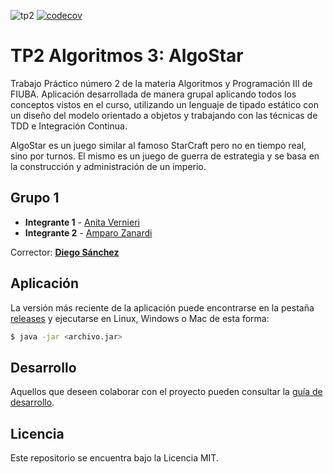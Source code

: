 ![tp2](https://github.com/IglesiasT/AlgoStar/actions/workflows/build.yml/badge.svg) [![codecov](https://codecov.io/gh/IglesiasT/AlgoStar/branch/master/graph/badge.svg)](https://codecov.io/gh/IglesiasT/AlgoStar)

# TP2 Algoritmos 3: AlgoStar 

Trabajo Práctico número 2 de la materia Algoritmos y Programación III de FIUBA. Aplicación desarrollada de manera grupal aplicando todos los conceptos vistos en el curso, utilizando un lenguaje de tipado estático con un diseño del modelo orientado a objetos y trabajando con las técnicas de TDD e Integración Continua.

AlgoStar es un juego similar al famoso StarCraft pero no en tiempo real, sino por turnos. El mismo es un juego de guerra de estrategia y se basa en la construcción y administración de un imperio.

## Grupo 1

* **Integrante 1** - [Anita Vernieri](https://github.com/avernieri)
* **Integrante 2** - [Amparo Zanardi](https://github.com/Ampi-Z)

Corrector: [**Diego Sánchez**](https://github.com/diegosanchez)

## Aplicación

La versión más reciente de la aplicación puede encontrarse en la pestaña [releases](https://github.com/IglesiasT/AlgoStar/releases/latest) y ejecutarse en Linux, Windows o Mac de esta forma:

```bash
$ java -jar <archivo.jar>
```

## Desarrollo

Aquellos que deseen colaborar con el proyecto pueden consultar la [guía de desarrollo](./docs/Desarrollo.md).

## Licencia

Este repositorio se encuentra bajo la Licencia MIT.
